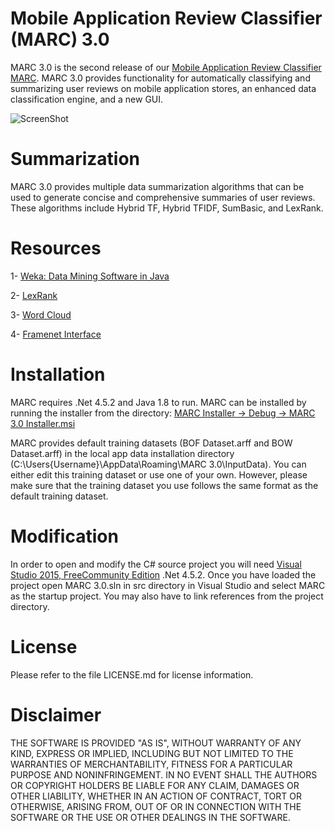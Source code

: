 # Mobile Application Review Classifier (MARC) 3.0


MARC 3.0 is the second release of our [Mobile Application Review Classifier MARC](https://github.com/seelprojects/MARC). MARC 3.0 provides functionality for automatically classifying and summarizing user reviews on mobile application stores, an enhanced data classification engine, and a new GUI.

![ScreenShot](https://github.com/seelprojects/MARC-3.0/tree/master/MARC%203.0/Images/1.PNG)

# Summarization

MARC 3.0 provides multiple data summarization algorithms that can be used to generate concise and comprehensive summaries of user reviews. These algorithms include Hybrid TF, Hybrid TFIDF, SumBasic, and LexRank.

# Resources
1- [Weka: Data Mining Software in Java](http://www.cs.waikato.ac.nz/ml/weka/)

2- [LexRank](https://github.com/ericouyang/summarizer51-java)

3- [Word Cloud](https://www.codeproject.com/Articles/224231/Word-Cloud-Tag-Cloud-Generator-Control-for-NET-Win)

4- [Framenet Interface](http://www.cs.cmu.edu/~ark/SEMAFOR/)

# Installation

MARC requires .Net 4.5.2 and Java 1.8 to run. MARC can be installed by running the installer from the directory: [MARC Installer -> Debug -> MARC 3.0 Installer.msi](https://github.com/seelprojects/MARC-3.0/blob/master/MARC%202.0%20Installer/Debug/)

MARC provides default training datasets (BOF Dataset.arff and BOW Dataset.arff) in the local app data installation directory (C:\Users\{Username}\AppData\Roaming\MARC 3.0\InputData). You can either edit this training dataset or use one of your own. However, please make sure that the training dataset you use follows the same format as the default training dataset.

# Modification

In order to open and modify the C# source project you will need [Visual Studio 2015, FreeCommunity Edition](https://www.visualstudio.com/vs/community/) .Net 4.5.2. Once you have loaded the project open MARC 3.0.sln in src directory in Visual Studio and select MARC as the startup project. You may also have to link references from the project directory.

# License

Please refer to the file LICENSE.md for license information.

# Disclaimer

THE SOFTWARE IS PROVIDED "AS IS", WITHOUT WARRANTY OF ANY KIND, EXPRESS OR IMPLIED, INCLUDING BUT NOT LIMITED TO THE WARRANTIES OF MERCHANTABILITY, FITNESS FOR A PARTICULAR PURPOSE AND NONINFRINGEMENT. IN NO EVENT SHALL THE AUTHORS OR COPYRIGHT HOLDERS BE LIABLE FOR ANY CLAIM, DAMAGES OR OTHER LIABILITY, WHETHER IN AN ACTION OF CONTRACT, TORT OR OTHERWISE, ARISING FROM, OUT OF OR IN CONNECTION WITH THE SOFTWARE OR THE USE OR OTHER DEALINGS IN THE SOFTWARE.
